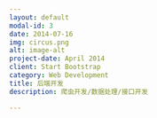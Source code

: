 ```yaml
---
layout: default
modal-id: 3
date: 2014-07-16
img: circus.png
alt: image-alt
project-date: April 2014
client: Start Bootstrap
category: Web Development
title: 后端开发
description: 爬虫开发/数据处理/接口开发

---
```

